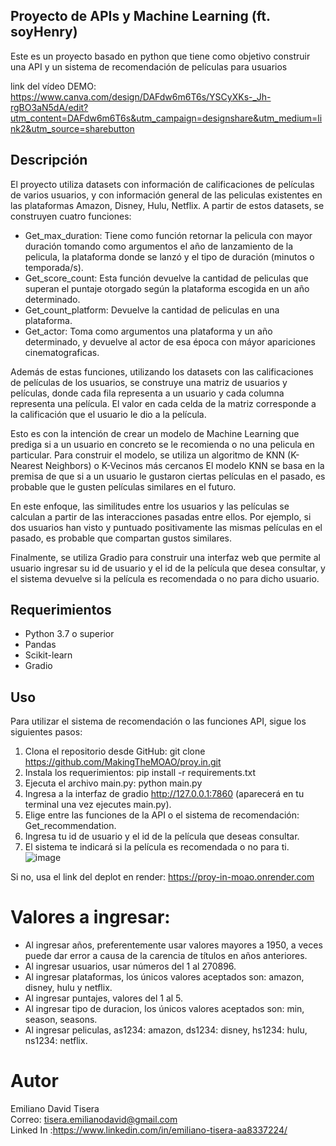 ## Proyecto de APIs y Machine Learning (ft. soyHenry)
Este es un proyecto basado en python que tiene como objetivo construir una API y un sistema de recomendación de películas para usuarios

link del vídeo DEMO: https://www.canva.com/design/DAFdw6m6T6s/YSCyXKs-_Jh-rgBO3aN5dA/edit?utm_content=DAFdw6m6T6s&utm_campaign=designshare&utm_medium=link2&utm_source=sharebutton

## Descripción
El proyecto utiliza datasets con información de calificaciones de películas de varios usuarios, y con información general de las peliculas existentes en las plataformas Amazon, Disney, Hulu, Netflix. 
A partir de estos datasets, se construyen cuatro funciones:

* Get_max_duration: Tiene como función retornar la pelicula con mayor duración tomando como argumentos el año de lanzamiento de la pelicula, la plataforma donde se lanzó y el tipo de duración (minutos o temporada/s).
* Get_score_count: Esta función devuelve la cantidad de peliculas que superan el puntaje otorgado según la plataforma escogida en un año determinado.
* Get_count_platform: Devuelve la cantidad de peliculas en una plataforma.
* Get_actor: Toma como argumentos una plataforma y un año determinado, y devuelve al actor de esa época con máyor apariciones cinematograficas.

Además de estas funciones, utilizando los datasets con las calificaciones de películas de los usuarios, se construye una matriz de usuarios y películas, donde cada fila representa a un usuario y cada columna representa una película.
El valor en cada celda de la matriz corresponde a la calificación que el usuario le dio a la película.

Esto es con la intención de crear un modelo de Machine Learning que prediga si a un usuario en concreto se le recomienda o no una pelicula en particular.
Para construir el modelo, se utiliza un algoritmo de KNN (K-Nearest Neighbors) o K-Vecinos más cercanos
El modelo KNN se basa en la premisa de que si a un usuario le gustaron ciertas películas en el pasado, es probable que le gusten películas similares en el futuro.  

En este enfoque, las similitudes entre los usuarios y las películas se calculan a partir de las interacciones pasadas entre ellos. Por ejemplo, si dos usuarios han visto y puntuado positivamente las mismas películas en el pasado, es probable que compartan gustos similares.

Finalmente, se utiliza Gradio para construir una interfaz web que permite al usuario ingresar su id de usuario y el id de la película que desea consultar, y el sistema devuelve si la película es recomendada o no para dicho usuario.


## Requerimientos
* Python 3.7 o superior
* Pandas
* Scikit-learn
* Gradio

## Uso
Para utilizar el sistema de recomendación o las funciones API, sigue los siguientes pasos:

1. Clona el repositorio desde GitHub: git clone https://github.com/MakingTheMOAO/proy.in.git
2. Instala los requerimientos: pip install -r requirements.txt
3. Ejecuta el archivo main.py: python main.py
4. Ingresa a la interfaz de gradio http://127.0.0.1:7860 (aparecerá en tu terminal una vez ejecutes main.py).
5. Elige entre las funciones de la API o el sistema de recomendación: Get_recommendation.
6. Ingresa tu id de usuario y el id de la película que deseas consultar.
7. El sistema te indicará si la película es recomendada o no para ti.
![image](https://user-images.githubusercontent.com/106265124/226214107-98f6a695-da4c-4a43-9f18-4c5cc14fafbd.png)

Si no, usa el link del deplot en render: https://proy-in-moao.onrender.com

# Valores a ingresar:
- Al ingresar años, preferentemente usar valores mayores a 1950, a veces puede dar error a causa de la carencia de títulos en años anteriores.
- Al ingresar usuarios, usar números del 1 al 270896.
- Al ingresar plataformas, los únicos valores aceptados son: amazon, disney, hulu y netflix.
- Al ingresar puntajes, valores del 1 al 5.
- Al ingresar tipo de duracion, los únicos valores aceptados son: min, season, seasons.
- Al ingresar peliculas, as1234: amazon, ds1234: disney, hs1234: hulu, ns1234: netflix. 

# Autor
Emiliano David Tisera  
Correo: tisera.emilianodavid@gmail.com  
Linked In :https://www.linkedin.com/in/emiliano-tisera-aa8337224/
